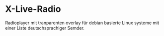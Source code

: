 # X-Live-Radio
Radioplayer mit tranparenten overlay für debian basierte Linux systeme 
mit einer Liste deutschsprachiger Semder.
